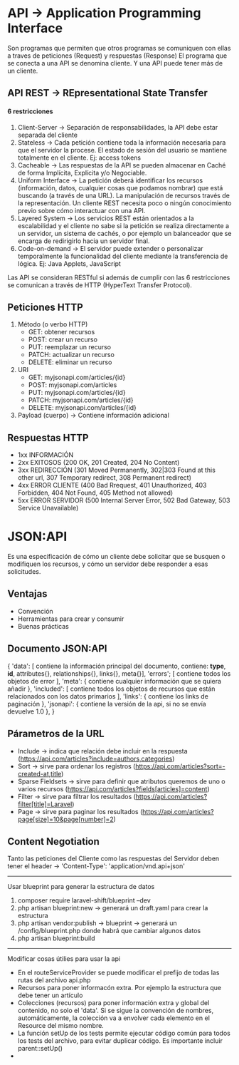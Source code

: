 # API -> Application Programming Interface

Son programas que permiten que otros programas se comuniquen con ellas a traves de peticiones (Request) y respuestas (Response)
El programa que se conecta a una API se denomina cliente. Y una API puede tener más de un cliente.

## API REST -> REpresentational State Transfer

#### 6 restricciones

1. Client-Server -> Separación de responsabilidades, la API debe estar separada del cliente
2. Stateless -> Cada petición contiene toda la información necesaria para que el servidor la procese. El estado de sesión del usuario se mantiene totalmente en el cliente. Ej: access tokens
3. Cacheable -> Las respuestas de la API se pueden almacenar en Caché de forma Implícita, Explícita y/o Negociable.
4. Uniform Interface -> La petición deberá identificar los recursos (información, datos, cualquier cosas que podamos nombrar) que está buscando (a través de una URL). La manipulación de recursos través de la representación. Un cliente REST necesita poco o ningún conocimiento previo sobre cómo interactuar con una API.
5. Layered System -> Los servicios REST están orientados a la escalabilidad y el cliente no sabe si la petición se realiza directamente a un servidor, un sistema de cachés, o por ejemplo un balanceador que se encarga de redirigirlo hacia un servidor final.
6. Code-on-demand -> El servidor puede extender o personalizar temporalmente la funcionalidad del cliente mediante la transferencia de lógica. Ej: Java Applets, JavaScript

Las API se consideran RESTful si además de cumplir con las 6 restricciones se comunican a través de HTTP (HyperText Transfer Protocol).

## Peticiones HTTP

1. Método (o verbo HTTP)
    - GET: obtener recursos
    - POST: crear un recurso
    - PUT: reemplazar un recurso
    - PATCH: actualizar un recurso
    - DELETE: eliminar un recurso
2. URI
    - GET: myjsonapi.com/articles/{id}
    - POST: myjsonapi.com/articles
    - PUT: myjsonapi.com/articles/{id}
    - PATCH: myjsonapi.com/articles/{id}
    - DELETE: myjsonapi.com/articles/{id}
3. Payload (cuerpo) -> Contiene información adicional

## Respuestas HTTP

-   1xx INFORMACIÓN
-   2xx EXITOSOS (200 OK, 201 Created, 204 No Content)
-   3xx REDIRECCIÓN (301 Moved Permanently, 302|303 Found at this other url, 307 Temporary redirect, 308 Permanent redirect)
-   4xx ERROR CLIENTE (400 Bad Rrequest, 401 Unauthorized, 403 Forbidden, 404 Not Found, 405 Method not allowed)
-   5xx ERROR SERVIDOR (500 Internal Server Error, 502 Bad Gateway, 503 Service Unavailable)

# JSON:API

Es una especificación de cómo un cliente debe solicitar que se busquen o modifiquen los recursos, y cómo un servidor debe responder a esas solicitudes.

## Ventajas

-   Convención
-   Herramientas para crear y consumir
-   Buenas prácticas

## Documento JSON:API

{
'data': [ contiene la información principal del documento, contiene: **type**, **id**, attributes{}, relationships{}, links{}, meta{}],
'errors'; [ contiene todos los objetos de error ],
'meta': { contiene cualquier información que se quiera añadir },
'included': [ contiene todos los objetos de recursos que están relacionados con los datos primarios ],
'links': { contiene los links de paginación },
'jsonapi': { contiene la versión de la api, si no se envía devuelve 1.0 },
}

## Párametros de la URL

-   Include -> indica que relación debe incluir en la respuesta (https://api.com/articles?include=authors,categories)
-   Sort -> sirve para ordenar los registros (https://api.com/articles?sort=-created-at,title)
-   Sparse Fieldsets -> sirve para definir que atributos queremos de uno o varios recursos (https://api.com/articles?fields[articles]=content)
-   Filter -> sirve para filtrar los resultados (https://api.com/articles?filter[title]=Laravel)
-   Page -> sirve para paginar los resultados (https://api.com/articles?page[size]=10&page[number]=2)

## Content Negotiation

Tanto las peticiones del Cliente como las respuestas del Servidor deben tener el header -> 'Content-Type': 'application/vnd.api+json'

---

Usar blueprint para generar la estructura de datos

1. composer require laravel-shift/blueprint –dev
2. php artisan blueprint:new -> generará un draft.yaml para crear la estructura
3. php artisan vendor:publish -> blueprint -> generará un /config/blueprint.php donde habrá que cambiar algunos datos
4. php artisan blueprint:build

---

Modificar cosas útilies para usar la api

-   En el routeServiceProvider se puede modificar el prefijo de todas las rutas del archivo api.php
-   Recursos para poner informacón extra. Por ejemplo la estructura que debe tener un artículo
-   Colecciones (recursos) para poner información extra y global del contenido, no solo el 'data'. Si se sigue la convención de nombres, automáticamente, la colección va a envolver cada elemento en el Resource del mismo nombre.
-   La función setUp de los tests permite ejecutar código común para todos los tests del archivo, para evitar duplicar código. Es importante incluir parent::setUp()
-

